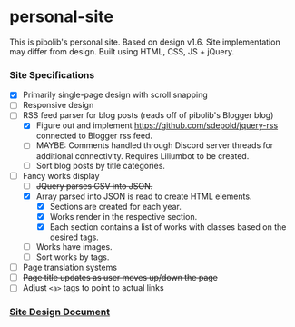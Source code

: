 # personal-site

This is pibolib's personal site. Based on design v1.6. Site implementation may differ from design.
Built using HTML, CSS, JS + jQuery.

### Site Specifications

- [x] Primarily single-page design with scroll snapping
- [ ] Responsive design
- [ ] RSS feed parser for blog posts (reads off of pibolib's Blogger blog)
    - [x] Figure out and implement https://github.com/sdepold/jquery-rss connected to Blogger rss feed.
    - [ ] MAYBE: Comments handled through Discord server threads for additional connectivity. Requires Liliumbot to be created.
    - [ ] Sort blog posts by title categories.
- [ ] Fancy works display
    - [ ] ~~JQuery parses CSV into JSON.~~
    - [x] Array parsed into JSON is read to create HTML elements.
        - [x] Sections are created for each year.
        - [x] Works render in the respective section.
        - [x] Each section contains a list of works with classes based on the desired tags.        
    - [ ] Works have images.
    - [ ] Sort works by tags.
- [ ] Page translation systems
- [ ] ~~Page title updates as user moves up/down the page~~
- [ ] Adjust `<a>` tags to point to actual links

### [Site Design Document](https://www.figma.com/file/jHVir8MYgrJfB8123VqQdz/Personal-Site-Design-v1.6?node-id=0%3A1&t=L1pWkhyKKDyjvGvK-1)